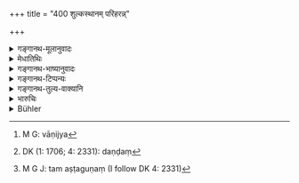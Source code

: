 +++
title = "400 शुल्कस्थानम् परिहरन्न्"

+++

<details><summary>गङ्गानथ-मूलानुवादः</summary>

If one who buts and sells avoids a custom-house, and at the improper time, or makes a wrong statement in counting,—he shall be made to pay a fine eight times the amount evaded.—(400)
</details>

<details><summary>मेधातिथिः</summary>

**क्रयविक्रयी** वाणिजक[^३५७] उच्यते । **शुल्कस्थानं परिहरन्** उत्पथेन गच्छन्, **अकाले** वा रात्रौ शुल्काध्यक्षेषु गतेषु । **संख्याने** **मिथावादी** न्यूनं कथयति गणनायाम् । उपलक्षणं चैतत् संख्यानम् । तेन प्रच्छादने ऽप्य् एष एव विधिः । **दाप्यो ऽष्टगुणम् अत्ययं** दन्डः[^३५८] । यावद् अपह्नुते तावदष्टगुणम्, यावान् वा तस्यापह्नुतस्योचितः शुल्कस् तदष्टगुणं[^३५९] दाप्यः । आद्यम् एव युक्तम् । **अत्यय**शब्दो हि तत्र समञ्जसः, तद्धेतुत्वाद् द्रव्ये ।


[^३५९]:
     M G J: tam aṣṭaguṇaṃ (I follow DK 4: 2331)


[^३५८]:
     DK (1: 1706; 4: 2331): daṇḍaṃ


[^३५७]:
     M G: vāṇijya

<u>अन्ये</u> त्व् **अकाले क्रयविक्रयी**[^३६०] इति संबन्धं कुर्वन्ति । अकालश् चागृहीते शुल्के रहसि वा प्रतिषेधो ऽयम् ॥ ८.४०० ॥
</details>

<details><summary>गङ्गानथ-भाष्यानुवादः</summary>

‘*Who buys and sells*’—*i.e*., the trader.

‘*Who avoids the custom-house*’—by taking to unfrequented roads.

‘*At the improper time*’—at night, when the custom-officers have gone away.

‘*Who makes a wrong statement in counting*,’—when counting the articles, if he mentions a figure larger than the actual one. ‘Counting’ is mentioned only by way of illustration; hence the same rule applies to case of *concealment* also.

Such a man should be made to pay a fine ‘*eight times the amount evaded*’;—*i.e*., eight times the value of the articles that he conceals; or eight times the duty that he tries to evade. The former is more reasonable; as ‘evading’ would be more applicable to the
*articles*.

Others have offered the construction—‘*who buys and sells at the improper time*’;—this would he a prohibition of carrying on transactions before the duty has been paid, or in secret.—(400)
</details>

<details><summary>गङ्गानथ-टिप्पन्यः</summary>

This verse is quoted in *Vivādaratnākara* (p. 297), which adds the
following notes:—‘*Śulka*’ is the duty realised by the king on all sales
and purchases,—the ‘*sthānas*’ of this are the customs-outposts
established by the king on rivers, in cities, on mountains, and so
forth;—when themerchant reaches these out-posts, he should pay the
custom; he should never seek to avoid their payment by going by
untrodden tracks;—if with a view to avoiding customs-outposts, the
merchant should seek to carry on his sale and purchases at the improper
time—*e.g*., at night,—or if he declares his goods falsely,—then he
should be made to pay a fine which is eight times the value of the
commodity in question.

It is quoted in *Vyavahāra-Bālambhaṭṭī*, (p. 955).
</details>

<details><summary>गङ्गानथ-तुल्य-वाक्यानि</summary>

*Yājñvalkya* (2.262).—‘A. traitor who makes a false declaration of the
measure of his commodity, or who evades the customs outpost, or who buys
and sells fraudulently, should be made to pay eight times the value of
the merchandise.’

*Nārada* (Aparārka, p. 834).—(Same as Manu.)

*Viṣṇu* (Do.).—‘If a trader tries to evade the payment of duty he shall
have his entire goods confiscated.’

*Bṛhaspati* (Do.).—‘On arriving at the customs-office the trader shall
pay the proper duty, and shall never evade it, as this is meant to be an
offering to the King.’

*Śaṅkha-Likhita* (Vivādaratnākara, p. 298).—‘The trader who uses false
weights and measures incurs the penalty of having his limbs cut off, or
some corporal punishment.’
</details>

<details><summary>भारुचिः</summary>

कः शक्ष्यति काले दिवा शुल्कस्थानं परिहर्तुम् इति स्वभावसिद्धं कालम् अनुवदति । न त्व् एतेन ततो ऽन्यकालो ऽभ्यनुज्ञायते, दिवाकाले परिहरतो न दोष इति । शुल्कम् अष्टगुणं दाप्यम् । तथा यावती संख्या तावतीम् अप्य् अष्टगुणां दापयेत् मिथावचनेन । आगमोपयोगौ द्रव्यस्यानियताव् इतीदम् उच्यते ॥ ८.३९८ ॥
</details>

<details><summary>Bühler</summary>

400	He who avoids a custom-house (or a toll), he who buys or sells at an improper time, or he who makes a false statement in enumerating (his goods), shall be fined eight times (the amount of duty) which he tried to evade.
</details>
